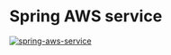 # Spring AWS service

[![spring-aws-service](https://github.com/tumakha/spring-aws-service/workflows/spring-aws-service/badge.svg)](https://github.com/tumakha/spring-aws-service/actions)